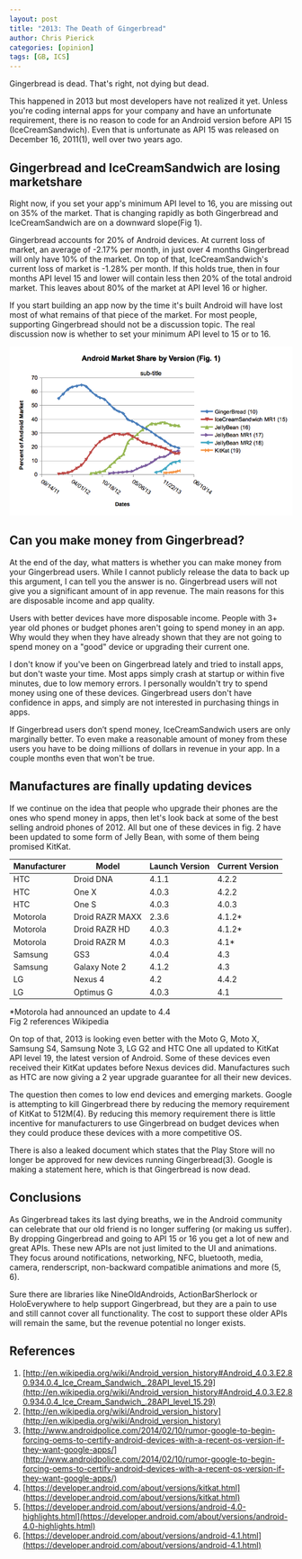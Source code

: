```yaml
---
layout: post
title: "2013: The Death of Gingerbread"
author: Chris Pierick
categories: [opinion]
tags: [GB, ICS]
---
```


Gingerbread is dead. That's right, not dying but dead. 

This happened in 2013 but most developers have not realized it yet. Unless you're coding internal apps for your company and have an unfortunate requirement, there is no reason to code for an Android version before API 15 (IceCreamSandwich). Even that is  unfortunate as API 15 was released on December 16, 2011(1), well over two years ago.

## Gingerbread and IceCreamSandwich are losing marketshare

Right now, if you set your app's minimum API level to 16, you are missing out on 35% of the market. That is changing rapidly as both Gingerbread and IceCreamSandwich are on a downward slope(Fig 1).<!--more-->

Gingerbread accounts for 20% of Android devices. At current loss of market, an average of -2.17% per month, in just over 4 months Gingerbread will only have 10% of the market. On top of that, IceCreamSandwich's current loss of market is -1.28% per month. If this holds true, then in four months API level 15 and lower will contain less then 20% of the total android market. This leaves about 80% of the market at API level 16 or higher.

If you start building an app now by the time it's built Android will have lost most of what remains of that piece of the market. For most people, supporting Gingerbread should not be a discussion topic. The real discussion now is whether to set your minimum API level to 15 or to 16.

![Fig 1.](/assets/2014-03-04-death_of_gb/DeathOfGB-Fig1.png)

## Can you make money from Gingerbread?

At the end of the day, what matters is whether you can make money from your Gingerbread users. While I cannot publicly release the data to back up this argument, I can tell you the answer is no. Gingerbread users will not give you a significant amount of in app revenue. The main reasons for this are disposable income and app quality. 

Users with better devices have more disposable income. People with 3+ year old phones or budget phones aren't going to spend money in an app. Why would they when they have already shown that they are not going to spend money on a "good" device or upgrading their current one.

I don't know if you've been on Gingerbread lately and tried to install apps, but don't waste your time. Most apps simply crash at startup or within five minutes, due to low memory errors. I personally wouldn't try to spend money using one of these devices. Gingerbread users don't have confidence in apps, and simply are not interested in purchasing things in apps.

If Gingerbread users don’t spend money, IceCreamSandwich users are only marginally better. To even make a reasonable amount of money from these users you have to be doing millions of dollars in revenue in your app. In a couple months even that won't be true.

## Manufactures are finally updating devices

If we continue on the idea that people who upgrade their phones are the ones who spend money in apps, then let's look back at some of the best selling android phones of 2012. All but one of these devices in fig. 2 have been updated to some form of Jelly Bean, with some of them being promised KitKat.

Manufacturer | Model | Launch Version | Current Version
--- | --- | --- | --- |
HTC | Droid DNA | 4.1.1	 | 4.2.2
HTC	| One X | 4.0.3	| 4.2.2
HTC | One S | 4.0.3	 | 4.0.3
Motorola | Droid RAZR MAXX | 2.3.6 | 4.1.2*
Motorola | Droid RAZR HD | 4.0.3 | 4.1.2*
Motorola | Droid RAZR M | 4.0.3 | 4.1*
Samsung | GS3 | 4.0.4 | 4.3
Samsung | Galaxy Note 2 | 4.1.2 | 4.3
LG | Nexus 4 | 4.2 | 4.4.2
LG | Optimus G | 4.0.3 | 4.1
			
*Motorola had announced an update to 4.4		
Fig 2 references Wikipedia

On top of that, 2013 is looking even better with the Moto G, Moto X, Samsung S4, Samsung Note 3, LG G2 and HTC One all updated to KitKat API level 19, the latest version of Android. Some of these devices even received their KitKat updates before Nexus devices did. Manufactures such as HTC are now giving a 2 year upgrade guarantee for all their new devices.

The question then comes to low end devices and emerging markets. Google is attempting to kill Gingerbread there by reducing the memory requirement of KitKat to 512M(4). By reducing this memory requirement there is little incentive for manufacturers to use Gingerbread on budget devices when they could produce these devices with a more competitive OS. 

There is also a leaked document which states that the Play Store will no longer be approved for new devices running Gingerbread(3). Google is making a statement here, which is that Gingerbread is now dead.

## Conclusions

As Gingerbread takes its last dying breaths, we in the Android community can celebrate that our old friend is no longer suffering (or making us suffer). By dropping Gingerbread and going to API 15 or 16 you get a lot of new and great APIs. These new APIs are not just limited to the UI and animations. They focus around notifications, networking, NFC, bluetooth, media, camera, renderscript, non-backward compatible animations and more (5, 6).

Sure there are libraries like NineOldAndroids, ActionBarSherlock or HoloEverywhere to help support Gingerbread, but they are a pain to use and still cannot cover all functionality. The cost to support these older APIs will remain the same, but the revenue potential no longer exists.

## References

1. [http://en.wikipedia.org/wiki/Android_version_history#Android_4.0.3.E2.80.934.0.4_Ice_Cream_Sandwich_.28API_level_15.29](http://en.wikipedia.org/wiki/Android_version_history#Android_4.0.3.E2.80.934.0.4_Ice_Cream_Sandwich_.28API_level_15.29)
2. [http://en.wikipedia.org/wiki/Android_version_history](http://en.wikipedia.org/wiki/Android_version_history)
3. [http://www.androidpolice.com/2014/02/10/rumor-google-to-begin-forcing-oems-to-certify-android-devices-with-a-recent-os-version-if-they-want-google-apps/](http://www.androidpolice.com/2014/02/10/rumor-google-to-begin-forcing-oems-to-certify-android-devices-with-a-recent-os-version-if-they-want-google-apps/)
4. [https://developer.android.com/about/versions/kitkat.html](https://developer.android.com/about/versions/kitkat.html)
5. [https://developer.android.com/about/versions/android-4.0-highlights.html](https://developer.android.com/about/versions/android-4.0-highlights.html)
6. [https://developer.android.com/about/versions/android-4.1.html](https://developer.android.com/about/versions/android-4.1.html)


